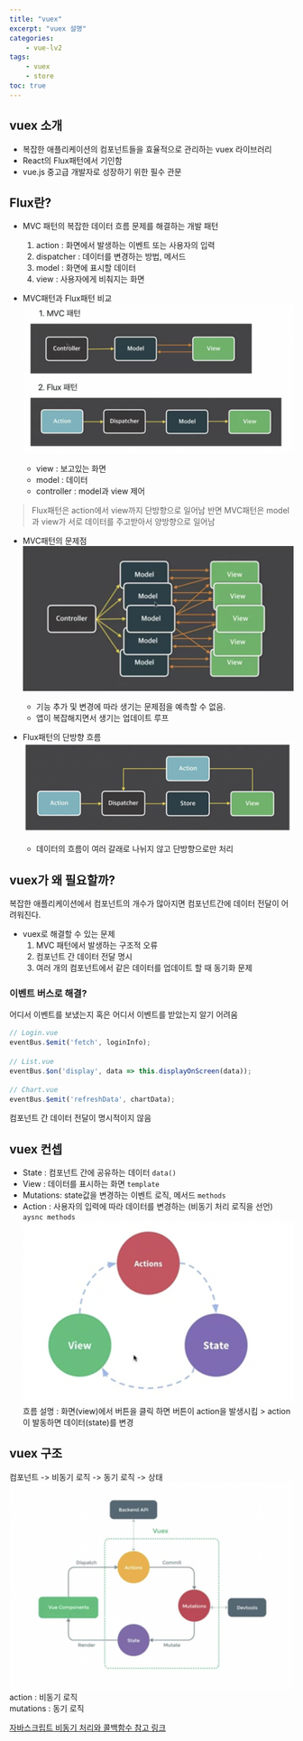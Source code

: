 ```yaml
--- 
title: "vuex" 
excerpt: "vuex 설명"
categories: 
    - vue-lv2
tags: 
    - vuex 
    - store
toc: true
--- 
```

## vuex 소개

- 복잡한 애플리케이션의 컴포넌트들을 효율적으로 관리하는 vuex 라이브러리
- React의 Flux패턴에서 기인함
- vue.js 중고급 개발자로 성장하기 위한 필수 관문

## Flux란?

- MVC 패턴의 복잡한 데이터 흐름 문제를 해결하는 개발 패턴
    1. action : 화면에서 발생하는 이벤트 또는 사용자의 입력
    2. dispatcher : 데이터를 변경하는 방법, 메서드
    3. model : 화면에 표시할 데이터
    4. view : 사용자에게 비춰지는 화면

- MVC패턴과 Flux패턴 비교  
![mvc_vs_flux](/assets/images/mvc_vs_flux.png)  
    - view : 보고있는 화면  
    - model : 데이터  
    - controller : model과 view 제어  
> Flux패턴은 action에서 view까지 단방향으로 일어남 반면 MVC패턴은 model과 view가 서로 데이터를 주고받아서 양방향으로 일어남

- MVC패턴의 문제점  
![mvc_problem](/assets/images/mvc_problem.png)
    - 기능 추가 및 변경에 따라 생기는 문제점을 예측할 수 없음.
    - 앱이 복잡해지면서 생기는 업데이트 루프

- Flux패턴의 단방향 흐름  
![flux_flow](/assets/images/flux_flow.png)
    - 데이터의 흐름이 여러 갈래로 나뉘지 않고 단방향으로만 처리

## vuex가 왜 필요할까?

복잡한 애플리케이션에서 컴포넌트의 개수가 많아지면 컴포넌트간에 데이터 전달이 어려워진다.  

- vuex로 해결할 수 있는 문제
    1. MVC 패턴에서 발생하는 구조적 오류
    2. 컴포넌트 간 데이터 전달 명시
    3. 여러 개의 컴포넌트에서 같은 데이터를 업데이트 할 때 동기화 문제

### 이벤트 버스로 해결?
어디서 이벤트를 보냈는지 혹은 어디서 이벤트를 받았는지 알기 어려움
```javascript
// Login.vue
eventBus.$emit('fetch', loginInfo);

// List.vue
eventBus.$on('display', data => this.displayOnScreen(data));

// Chart.vue
eventBus.$emit('refreshData', chartData);
```
컴포넌트 간 데이터 전달이 명시적이지 않음  

## vuex 컨셉

- State : 컴포넌트 간에 공유하는 데이터 `data()`
- View : 데이터를 표시하는 화면 `template`
- Mutations: state값을 변경하는 이벤트 로직, 메서드 `methods`
- Action : 사용자의 입력에 따라 데이터를 변경하는 (비동기 처리 로직을 선언) `aysnc methods`
![vuex_flow](/assets/images/vuex_flow.png)  
흐름 설명 : 화면(view)에서 버튼을 클릭 하면 버튼이 action을 발생시킴 > action이 발동하면 데이터(state)를 변경

## vuex 구조

컴포넌트 -> 비동기 로직 -> 동기 로직 -> 상태
![vuex_construction](/assets/images/vuex_construction.png)  
action : 비동기 로직  
mutations : 동기 로직  

[자바스크립트 비동기 처리와 콜백함수 참고 링크](https://joshua1988.github.io/web-development/javascript/javascript-asynchronous-operation/)
